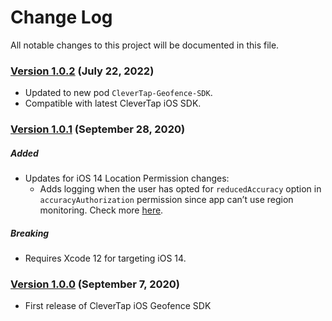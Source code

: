 # Change Log
All notable changes to this project will be documented in this file.

### [Version 1.0.2](https://github.com/CleverTap/clevertap-geofence-ios/releases/tag/1.0.2) (July 22, 2022)
* Updated to new pod `CleverTap-Geofence-SDK`.
* Compatible with latest CleverTap iOS SDK.

### [Version 1.0.1](https://github.com/CleverTap/clevertap-geofence-ios/releases/tag/1.0.1) (September 28, 2020)
##### Added
* Updates for iOS 14 Location Permission changes:
  - Adds logging when the user has opted for `reducedAccuracy` option in `accuracyAuthorization` permission since app can’t use region monitoring. Check more [here](https://developer.apple.com/documentation/corelocation/cllocationmanager/3600215-accuracyauthorization).

##### Breaking
* Requires Xcode 12 for targeting iOS 14.

### [Version 1.0.0](https://github.com/CleverTap/clevertap-geofence-ios/releases/tag/1.0.0) (September 7, 2020)
* First release of CleverTap iOS Geofence SDK 


